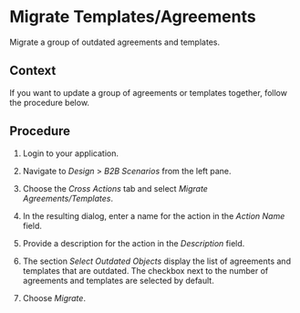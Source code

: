 <!-- loioad58414f944c49de88059c134c46674f -->

# Migrate Templates/Agreements

Migrate a group of outdated agreements and templates.



## Context

If you want to update a group of agreements or templates together, follow the procedure below.



## Procedure

1.  Login to your application.

2.  Navigate to *Design* \> *B2B Scenarios* from the left pane.

3.  Choose the *Cross Actions* tab and select *Migrate Agreements/Templates*.

4.  In the resulting dialog, enter a name for the action in the *Action Name* field.

5.  Provide a description for the action in the *Description* field.

6.  The section *Select Outdated Objects* display the list of agreements and templates that are outdated. The checkbox next to the number of agreements and templates are selected by default.

7.  Choose *Migrate*.


